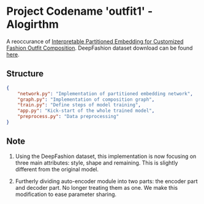 # Project Codename 'outfit1' - Alogirthm
A reoccurance of [Interpretable Partitioned Embedding for Customized Fashion Outfit Composition](https://arxiv.org/abs/1806.04845). DeepFashion dataset download can be found [here](http://mmlab.ie.cuhk.edu.hk/projects/DeepFashion/AttributePrediction.html).

## Structure
```json
{
    "network.py": "Implementation of partitioned embedding network",
    "graph.py": "Implementation of composition graph",
    "train.py": "Define steps of model training",
    "app.py": "Kick-start of the whole trained model",
    "preprocess.py": "Data preprocessing"
}
```

## Note
1. Using the DeepFashion dataset, this implementation is now focusing on three main attributes: style, shape and remaining. This is slightly different from the original model.

2. Furtherly dividing auto-encoder module into two parts: the encoder part and decoder part. No longer treating them as one. We make this modification to ease parameter sharing.
